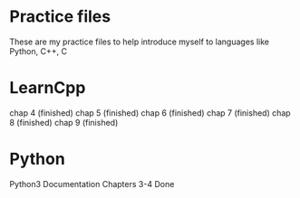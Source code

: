 # Practice files

These are my practice files to help introduce myself to languages like Python, C++, C


# LearnCpp
chap 4 (finished)
chap 5 (finished)
chap 6 (finished)
chap 7 (finished)
chap 8 (finished)
chap 9 (finished)


# Python
Python3 Documentation Chapters 3-4 Done